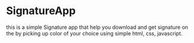 # SignatureApp

this is a simple Signature app that help you download and get signature on the by picking up color of your choice using simple html, css, javascript.
